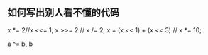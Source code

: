 ## 如何写出别人看不懂的代码
 x *= 2//x <<= 1;
x >>= 2 // x /= 2;
x = (x << 1) + (x << 3) // x *= 10;

a ^= b, b

<!--stackedit_data:
eyJoaXN0b3J5IjpbNzE2OTY1Mzk2XX0=
-->
